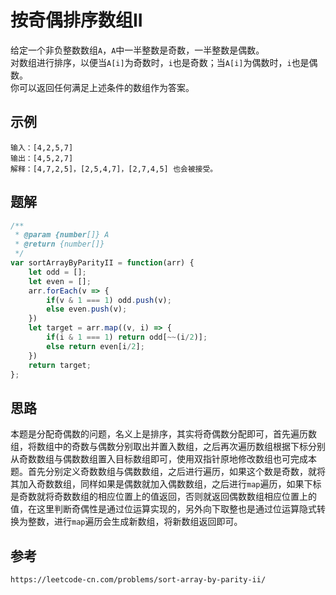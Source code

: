 # 按奇偶排序数组II
给定一个非负整数数组`A`，`A`中一半整数是奇数，一半整数是偶数。  
对数组进行排序，以便当`A[i]`为奇数时，`i`也是奇数；当`A[i]`为偶数时，`i`也是偶数。  
你可以返回任何满足上述条件的数组作为答案。

## 示例

```
输入：[4,2,5,7]
输出：[4,5,2,7]
解释：[4,7,2,5]，[2,5,4,7]，[2,7,4,5] 也会被接受。
```

## 题解

```javascript
/**
 * @param {number[]} A
 * @return {number[]}
 */
var sortArrayByParityII = function(arr) {
    let odd = [];
    let even = [];
    arr.forEach(v => {
        if(v & 1 === 1) odd.push(v);
        else even.push(v);
    })
    let target = arr.map((v, i) => {
        if(i & 1 === 1) return odd[~~(i/2)];
        else return even[i/2];
    })
    return target;
};
```

## 思路
本题是分配奇偶数的问题，名义上是排序，其实将奇偶数分配即可，首先遍历数组，将数组中的奇数与偶数分别取出并置入数组，之后再次遍历数组根据下标分别从奇数数组与偶数数组置入目标数组即可，使用双指针原地修改数组也可完成本题。首先分别定义奇数数组与偶数数组，之后进行遍历，如果这个数是奇数，就将其加入奇数数组，同样如果是偶数就加入偶数数组，之后进行`map`遍历，如果下标是奇数就将奇数数组的相应位置上的值返回，否则就返回偶数数组相应位置上的值，在这里判断奇偶性是通过位运算实现的，另外向下取整也是通过位运算隐式转换为整数，进行`map`遍历会生成新数组，将新数组返回即可。





## 参考

```
https://leetcode-cn.com/problems/sort-array-by-parity-ii/
```

